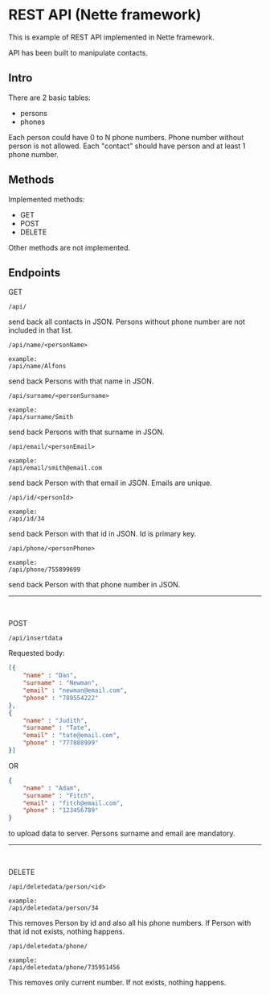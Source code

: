 REST API (Nette framework)
===================================

This is example of REST API implemented in Nette framework.

API has been built to manipulate contacts.

Intro
------------
There are 2 basic tables: 
- persons
- phones

Each person could have 0 to N phone numbers.
Phone number without person is not allowed.
Each "contact" should have person and at least 1 phone number.

Methods
------------

Implemented methods:
- GET
- POST
- DELETE

Other methods are not implemented.

Endpoints
------------

GET

```
/api/
```

send back all contacts in JSON. Persons without phone number are not included in that list.


```
/api/name/<personName>

example:
/api/name/Alfons
```
send back Persons with that name in JSON.


```
/api/surname/<personSurname>

example:
/api/surname/Smith
```
send back Persons with that surname in JSON.


```
/api/email/<personEmail>

example:
/api/email/smith@email.com
```
send back Person with that email in JSON. Emails are unique.


```
/api/id/<personId>

example:
/api/id/34
```
send back Person with that id in JSON. Id is primary key.


```
/api/phone/<personPhone>

example:
/api/phone/755899699
```
send back Person with that phone number in JSON.
<br><hr><br>

POST

```
/api/insertdata
```

Requested body:
```json
[{
    "name" : "Dan",
    "surname" : "Newman",
    "email" : "newman@email.com",
    "phone" : "789554222" 
},
{
    "name" : "Judith",
    "surname" : "Tate",
    "email" : "tate@email.com",
    "phone" : "777888999" 
}]
```

OR

```json
{
    "name" : "Adam",
    "surname" : "Fitch",
    "email" : "fitch@email.com",
    "phone" : "123456789" 
}
```
to upload data to server. Persons surname and email are mandatory.
<br><hr><br>

DELETE

```
/api/deletedata/person/<id>

example:
/api/deletedata/person/34
```
This removes Person by id and also all his phone numbers. If Person with that id not exists, nothing happens.

```
/api/deletedata/phone/

example:
/api/deletedata/phone/735951456
```
This removes only current number. If not exists, nothing happens.


